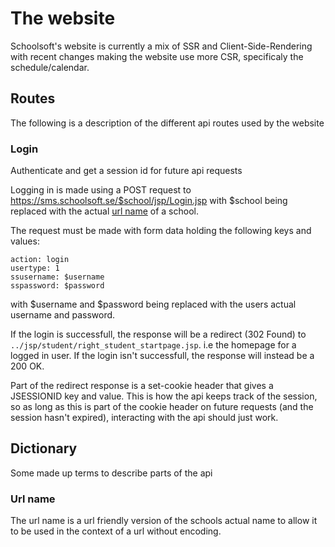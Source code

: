 # The website

Schoolsoft's website is currently a mix of SSR and Client-Side-Rendering with
recent changes making the website use more CSR, specificaly the
schedule/calendar.

## Routes

The following is a description of the different api routes used by the website

### Login

Authenticate and get a session id for future api requests

Logging in is made using a POST request to
https://sms.schoolsoft.se/$school/jsp/Login.jsp with $school being
replaced with the actual [url name](#url-name) of a school.

The request must be made with form data holding the following keys and values:

```
action: login
usertype: 1
ssusername: $username
sspassword: $password
```

with $username and $password being replaced with the users actual username and
password.

If the login is successfull, the response will be a redirect (302 Found) to
`../jsp/student/right_student_startpage.jsp`. i.e the homepage for a logged in
user. If the login isn't successfull, the response will instead be a 200 OK.

Part of the redirect response is a set-cookie header that gives a JSESSIONID key
and value. This is how the api keeps track of the session, so as long as this is
part of the cookie header on future requests (and the session hasn't expired), interacting with the
api should just work.

## Dictionary

Some made up terms to describe parts of the api

### Url name

The url name is a url friendly version of the schools actual name to allow it to
be used in the context of a url without encoding.


